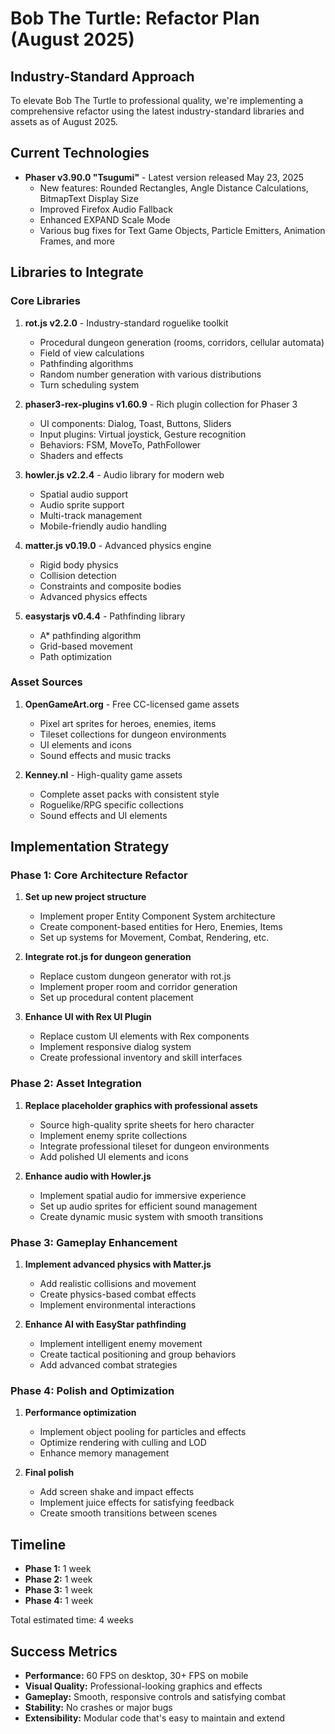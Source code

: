 # Bob The Turtle: Refactor Plan (August 2025)

## Industry-Standard Approach

To elevate Bob The Turtle to professional quality, we're implementing a comprehensive refactor using the latest industry-standard libraries and assets as of August 2025.

## Current Technologies

- **Phaser v3.90.0 "Tsugumi"** - Latest version released May 23, 2025
  - New features: Rounded Rectangles, Angle Distance Calculations, BitmapText Display Size
  - Improved Firefox Audio Fallback
  - Enhanced EXPAND Scale Mode
  - Various bug fixes for Text Game Objects, Particle Emitters, Animation Frames, and more

## Libraries to Integrate

### Core Libraries

1. **rot.js v2.2.0** - Industry-standard roguelike toolkit
   - Procedural dungeon generation (rooms, corridors, cellular automata)
   - Field of view calculations
   - Pathfinding algorithms
   - Random number generation with various distributions
   - Turn scheduling system

2. **phaser3-rex-plugins v1.60.9** - Rich plugin collection for Phaser 3
   - UI components: Dialog, Toast, Buttons, Sliders
   - Input plugins: Virtual joystick, Gesture recognition
   - Behaviors: FSM, MoveTo, PathFollower
   - Shaders and effects

3. **howler.js v2.2.4** - Audio library for modern web
   - Spatial audio support
   - Audio sprite support
   - Multi-track management
   - Mobile-friendly audio handling

4. **matter.js v0.19.0** - Advanced physics engine
   - Rigid body physics
   - Collision detection
   - Constraints and composite bodies
   - Advanced physics effects

5. **easystarjs v0.4.4** - Pathfinding library
   - A* pathfinding algorithm
   - Grid-based movement
   - Path optimization

### Asset Sources

1. **OpenGameArt.org** - Free CC-licensed game assets
   - Pixel art sprites for heroes, enemies, items
   - Tileset collections for dungeon environments
   - UI elements and icons
   - Sound effects and music tracks

2. **Kenney.nl** - High-quality game assets
   - Complete asset packs with consistent style
   - Roguelike/RPG specific collections
   - Sound effects and UI elements

## Implementation Strategy

### Phase 1: Core Architecture Refactor

1. **Set up new project structure**
   - Implement proper Entity Component System architecture
   - Create component-based entities for Hero, Enemies, Items
   - Set up systems for Movement, Combat, Rendering, etc.

2. **Integrate rot.js for dungeon generation**
   - Replace custom dungeon generator with rot.js
   - Implement proper room and corridor generation
   - Set up procedural content placement

3. **Enhance UI with Rex UI Plugin**
   - Replace custom UI elements with Rex components
   - Implement responsive dialog system
   - Create professional inventory and skill interfaces

### Phase 2: Asset Integration

1. **Replace placeholder graphics with professional assets**
   - Source high-quality sprite sheets for hero character
   - Implement enemy sprite collections
   - Integrate professional tileset for dungeon environments
   - Add polished UI elements and icons

2. **Enhance audio with Howler.js**
   - Implement spatial audio for immersive experience
   - Set up audio sprites for efficient sound management
   - Create dynamic music system with smooth transitions

### Phase 3: Gameplay Enhancement

1. **Implement advanced physics with Matter.js**
   - Add realistic collisions and movement
   - Create physics-based combat effects
   - Implement environmental interactions

2. **Enhance AI with EasyStar pathfinding**
   - Implement intelligent enemy movement
   - Create tactical positioning and group behaviors
   - Add advanced combat strategies

### Phase 4: Polish and Optimization

1. **Performance optimization**
   - Implement object pooling for particles and effects
   - Optimize rendering with culling and LOD
   - Enhance memory management

2. **Final polish**
   - Add screen shake and impact effects
   - Implement juice effects for satisfying feedback
   - Create smooth transitions between scenes

## Timeline

- **Phase 1:** 1 week
- **Phase 2:** 1 week
- **Phase 3:** 1 week
- **Phase 4:** 1 week

Total estimated time: 4 weeks

## Success Metrics

- **Performance:** 60 FPS on desktop, 30+ FPS on mobile
- **Visual Quality:** Professional-looking graphics and effects
- **Gameplay:** Smooth, responsive controls and satisfying combat
- **Stability:** No crashes or major bugs
- **Extensibility:** Modular code that's easy to maintain and extend





